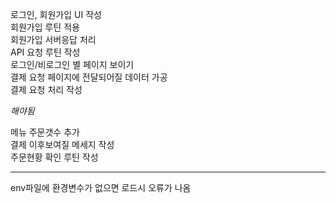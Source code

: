 로그인, 회원가입 UI 작성  
회원가입 루틴 적용  
회원가입 서버응답 처리  
API 요청 루틴 작성  
로그인/비로그인 별 페이지 보이기  
결제 요청 페이지에 전달되어질 데이터 가공  
결제 요청 처리 작성  

*해야됨*  

메뉴 주문갯수 추가  
결제 이후보여질 메세지 작성  
주문현황 확인 루틴 작성  

--------------------------------------------------------------------  

env파일에 환경변수가 없으면 로드시 오류가 나옴
